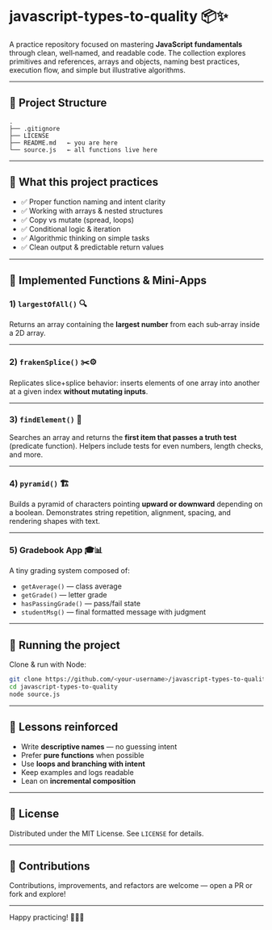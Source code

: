 # javascript-types-to-quality 📦✨

A practice repository focused on mastering **JavaScript fundamentals** through clean, well‑named, and readable code. The collection explores primitives and references, arrays and objects, naming best practices, execution flow, and simple but illustrative algorithms.

---

## 📁 Project Structure

```
.
├── .gitignore
├── LICENSE
├── README.md   ← you are here
└── source.js   ← all functions live here
```

---

## 🎯 What this project practices

* ✅ Proper function naming and intent clarity
* ✅ Working with arrays & nested structures
* ✅ Copy vs mutate (spread, loops)
* ✅ Conditional logic & iteration
* ✅ Algorithmic thinking on simple tasks
* ✅ Clean output & predictable return values

---

## 🧩 Implemented Functions & Mini‑Apps

### 1) `largestOfAll()` 🔍

Returns an array containing the **largest number** from each sub‑array inside a 2D array.

---

### 2) `frakenSplice()` ✂️⚙️

Replicates slice+splice behavior: inserts elements of one array into another at a given index **without mutating inputs**.

---

### 3) `findElement()` 🔎

Searches an array and returns the **first item that passes a truth test** (predicate function). Helpers include tests for even numbers, length checks, and more.

---

### 4) `pyramid()` 🏗️

Builds a pyramid of characters pointing **upward or downward** depending on a boolean. Demonstrates string repetition, alignment, spacing, and rendering shapes with text.

---

### 5) Gradebook App 🎓📊

A tiny grading system composed of:

* `getAverage()` — class average
* `getGrade()` — letter grade
* `hasPassingGrade()` — pass/fail state
* `studentMsg()` — final formatted message with judgment

---

## 🚀 Running the project

Clone & run with Node:

```bash
git clone https://github.com/<your-username>/javascript-types-to-quality.git
cd javascript-types-to-quality
node source.js
```

---

## 🧠 Lessons reinforced

* Write **descriptive names** — no guessing intent
* Prefer **pure functions** when possible
* Use **loops and branching with intent**
* Keep examples and logs readable
* Lean on **incremental composition**

---

## 📜 License

Distributed under the MIT License. See `LICENSE` for details.

---

## 🤝 Contributions

Contributions, improvements, and refactors are welcome — open a PR or fork and explore!

---

Happy practicing! 🚀👨‍💻
